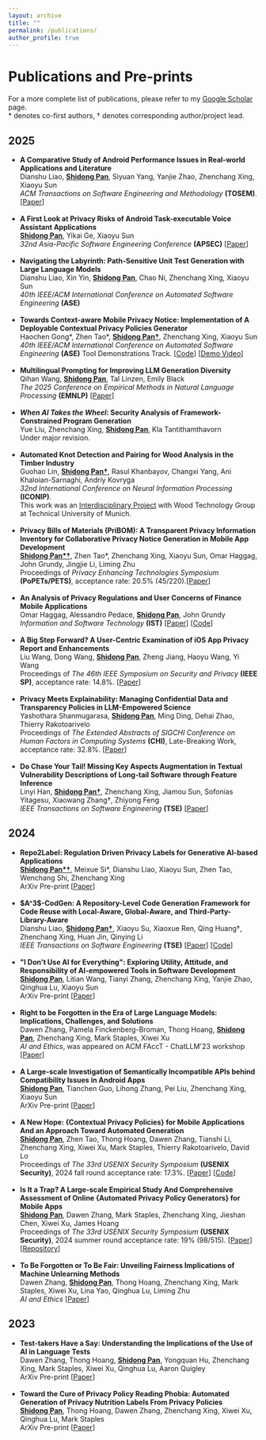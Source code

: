 ```yaml
---
layout: archive
title: ""
permalink: /publications/
author_profile: true
---
```


<style>
table.imgtable, table.imgtable td{
  /* height: auto; */
  /* text-align: left; */
}

</style>

# <i class="fa fa-fw fa-copy"></i> Publications and Pre-prints

For a more complete list of publications, please refer to my <a href="https://scholar.google.com.au/citations?user=IPz6ilYAAAAJ&hl=en">Google Scholar</a> page.<br>
\* denotes co-first authors, † denotes corresponding author/project lead.


## 2025
<ul>
  <li>
     <b>A Comparative Study of Android Performance Issues in Real-world Applications and Literature</b> <br>
       Dianshu Liao, <ins><b>Shidong Pan</b></ins>, Siyuan Yang, Yanjie Zhao, Zhenchang Xing, Xiaoyu Sun <br>
       <em>ACM Transactions on Software Engineering and Methodology</em> <b>(TOSEM)</b>. [<a href="https://arxiv.org/pdf/2407.05090">Paper</a>]
  </li>
  <br>
  
<li>
     <b>A First Look at Privacy Risks of Android Task-executable Voice Assistant Applications</b> <br>
      <ins><b>Shidong Pan</b></ins>, Yikai Ge, Xiaoyu Sun <br>
       <em>32nd Asia-Pacific Software Engineering Conference </em> <b> (APSEC)</b> [<a href="https://arxiv.org/pdf/2509.23680">Paper</a>]
</li>

<br>
  
<li>
     <b>Navigating the Labyrinth: Path-Sensitive Unit Test Generation with Large Language Models</b> <br>
      Dianshu Liao, Xin Yin, <ins><b>Shidong Pan</b></ins>, Chao Ni, Zhenchang Xing, Xiaoyu Sun <br>
       <em>40th IEEE/ACM International Conference on Automated Software Engineering</em> <b> (ASE)</b> 
</li>

<br>

<li>
     <b>Towards Context-aware Mobile Privacy Notice: Implementation of A Deployable Contextual Privacy Policies Generator</b> <br>
       Haochen Gong*, Zhen Tao*, <ins><b>Shidong Pan†</b></ins>, Zhenchang Xing, Xiaoyu Sun <br>
       <em>40th IEEE/ACM International Conference on Automated Software Engineering</em> <b> (ASE)</b> Tool Demonstrations Track. [<a href="https://github.com/buyanghc/PrivScan">Code</a>]  [<a href="https://www.youtube.com/watch?v=ck-25otfyHc">Demo Video</a>] 
  </li>
  <br>
  <li>
     <b>Multilingual Prompting for Improving LLM Generation Diversity</b> <br>
       Qihan Wang, <ins><b>Shidong Pan</b></ins>, Tal Linzen, Emily Black <br>
       <em>The 2025 Conference on Empirical Methods in Natural Language Processing</em> <b> (EMNLP)</b> [<a href="https://arxiv.org/abs/2505.15229">Paper</a>]
  </li>
  <br>
  <li>
     <b><em>When AI Takes the Wheel</em>: Security Analysis of Framework-Constrained Program Generation</b><br>
      Yue Liu, Zhenchang Xing, <ins><b>Shidong Pan</b></ins>, Kla Tantithamthavorn<br>
      Under major revision.
  </li>
  <br>
  <li>
     <b>Automated Knot Detection and Pairing for Wood Analysis in the Timber Industry</b> <br>
      Guohao Lin, <ins><b>Shidong Pan†</b></ins>, Rasul Khanbayov, Changxi Yang, Ani Khaloian-Sarnaghi, Andriy Kovryga<br>
      <em>32nd International Conference on Neural Information Processing</em> <b> (ICONIP)</b>.<br>
      This work was an <a href="https://www.cit.tum.de/en/cit/studies/degree-programs/master-informatics/interdisciplinary-project/"> Interdisciplinary Project</a> with Wood Technology Group at Technical University of Munich. 
  </li>
  <br>
  <li>
     <b>Privacy Bills of Materials (PriBOM): A Transparent Privacy Information Inventory for Collaborative Privacy Notice Generation in Mobile App Development</b> <br>
      <ins><b>Shidong Pan*†</b></ins>, Zhen Tao*, Zhenchang Xing, Xiaoyu Sun, Omar Haggag, John Grundy, Jingjie Li, Liming Zhu <br>
      Proceedings of <em>Privacy Enhancing Technologies Symposium</em> <b> (PoPETs/PETS)</b>, acceptance rate: 20.5% (45/220).[<a href="https://petsymposium.org/popets/2025/popets-2025-0136.pdf">Paper</a>]
  </li>
<br>
  <li>
      <b> An Analysis of Privacy Regulations and User Concerns of Finance Mobile Applications</b>  <br>
       Omar Haggag, Alessandro Pedace, <ins><b>Shidong Pan</b></ins>, John Grundy <br>
      <em>Information and Software Technology</em> <b>(IST)</b>
      [<a href="https://www.sciencedirect.com/science/article/pii/S0950584925000953" target="_blank">Paper</a>]
      [<a href="https://github.com/HumaniSELab/An_Analysis_of_Privacy_Regulations_and_User_Concerns_of_Finance_Mobile_Applications">Code</a>]
  </li>
<br>
  <li>
    <b>A Big Step Forward? A User-Centric Examination of iOS App Privacy Report and Enhancements</b> <br>
    Liu Wang, Dong Wang, <ins><b>Shidong Pan</b></ins>, Zheng Jiang, Haoyu Wang, Yi Wang<br>
    Proceedings of <em>The 46th IEEE Symposium on Security and Privacy</em> <b>(IEEE SP)</b>, acceptance rate: 14.8%. 
    [<a href="https://www.computer.org/csdl/proceedings-article/sp/2025/223600d878/26hiVNNmd1e" target="_blank">Paper</a>]
  </li>
<br>
  <li>
    <b>Privacy Meets Explainability: Managing Confidential Data and Transparency Policies in LLM-Empowered Science</b> <br>
    Yashothara Shanmugarasa, <ins><b>Shidong Pan</b></ins>, Ming Ding, Dehai Zhao, Thierry Rakotoarivelo<br>
    Proceedings of <em>The Extended Abstracts of SIGCHI Conference on Human Factors in Computing Systems</em> <b>(CHI)</b>, Late-Breaking Work, acceptance rate: 32.8%.  
    [<a href="https://ShidongPAN.github.io/_pages/papers/CHI_LBW_Privacy.pdf" target="_blank">Paper</a>]
  </li>
<br>
  <li>
    <b> Do Chase Your Tail! Missing Key Aspects Augmentation in Textual Vulnerability Descriptions of Long-tail Software through Feature Inference</b> <br>
    Linyi Han,  <ins><b>Shidong Pan†</b></ins>, Zhenchang Xing, Jiamou Sun, Sofonias Yitagesu, Xiaowang Zhang†, Zhiyong Feng<br>
    <em>IEEE Transactions on Software Engineering</em> <b>(TSE)</b>
        [<a href="https://arxiv.org/abs/2405.07430">Paper</a>]
  </li>
</ul>


## 2024
<ul>
  <li>
  <b>Repo2Label: Regulation Driven Privacy Labels for Generative AI-based Applications</b><br>
  <ins><b>Shidong Pan*†</b></ins>, Meixue Si*, Dianshu Liao, Xiaoyu Sun, Zhen Tao, Wenchang Shi, Zhenchang Xing<br>
  ArXiv Pre-print
  [<a href="https://arxiv.org/abs/2405.07430">Paper</a>]
  </li>
<br>    
  <li>
   <b>$A^3$-CodGen: A Repository-Level Code Generation Framework for Code Reuse with Local-Aware, Global-Aware, and Third-Party-Library-Aware</b><br>
        Dianshu Liao, <ins><b>Shidong Pan†</b></ins>, Xiaoyu Su, Xiaoxue Ren, Qing Huang†, Zhenchang Xing, Huan Jin, Qinying Li<br>
        <em>IEEE Transactions on Software Engineering</em> <b>(TSE)</b>
        [<a href="https://arxiv.org/abs/2312.05772">Paper</a>]
        [<a href="https://github.com/Dianshu-Liao/AAA-Code-Generation-Framework-for-Code-Repository-Local-Aware-Global-Aware-Third-Party-Aware">Code</a>]
  </li>
<br>
  <li>
    <b>"I Don't Use AI for Everything": Exploring Utility, Attitude, and Responsibility of AI-empowered Tools in Software Development</b><br>
        <ins><b>Shidong Pan</b></ins>, Litian Wang, Tianyi Zhang, Zhenchang Xing, Yanjie Zhao, Qinghua Lu, Xiaoyu Sun<br>
        ArXiv Pre-print
        [<a href="https://arxiv.org/abs/2405.07430">Paper</a>]
  </li>
<br>
  <li>
      <b>Right to be Forgotten in the Era of Large Language Models: Implications, Challenges, and Solutions</b><br>
        Dawen Zhang, Pamela Finckenberg-Broman, Thong Hoang, <ins><b>Shidong Pan</b></ins>, Zhenchang Xing, Mark Staples, Xiwei Xu<br>
        <em>AI and Ethics</em>, was appeared on ACM FAccT - ChatLLM'23 workshop       
        [<a href="https://arxiv.org/abs/2307.03941">Paper</a>]
  </li>
  <br>
  <li>
    <b>A Large-scale Investigation of Semantically Incompatible APIs behind Compatibility Issues in Android Apps</b><br>
        <ins><b>Shidong Pan</b></ins>, Tianchen Guo, Lihong Zhang, Pei Liu, Zhenchang Xing, Xiaoyu Sun<br>
        ArXiv Pre-print
        [<a href="https://arxiv.org/abs/2406.17431">Paper</a>]
  </li>
  <br>
  <li>
      <b>A New Hope: {Contextual Privacy Policies} for Mobile Applications And an Approach Toward Automated Generation</b><br>
        <ins><b>Shidong Pan</b></ins>, Zhen Tao, Thong Hoang, Dawen Zhang, Tianshi Li, Zhenchang Xing, Xiwei Xu, Mark Staples, Thierry Rakotoarivelo, David Lo<br>
        Proceedings of <em>The 33rd USENIX Security Symposium</em> <b>(USENIX Security)</b>, 2024 fall round acceptance rate: 17.3%.
        [<a href="https://www.usenix.org/system/files/usenixsecurity24-pan-shidong-hope.pdf">Paper</a>]
        [<a href="https://github.com/ShidongPAN/Cpp4App">Code</a>]
  </li>
  <br>
  <li>
        <b> Is It a Trap? A Large-scale Empirical Study And Comprehensive Assessment of Online {Automated Privacy Policy Generators} for Mobile Apps</b> <br>
        <ins><b>Shidong Pan</b></ins>, Dawen Zhang, Mark Staples, Zhenchang Xing, Jieshan Chen, Xiwei Xu, James Hoang<br>
        Proceedings of <em>The 33rd USENIX Security Symposium</em> <b>(USENIX Security)</b>, 2024 summer round acceptance rate: 19% (98/515).
        [<a href="https://www.usenix.org/system/files/usenixsecurity24-pan-shidong-trap.pdf">Paper</a>]
        [<a href="https://github.com/ShidongPAN/APPG">Repository</a>]
  </li>
    <br>
  <li>
        <b>To Be Forgotten or To Be Fair: Unveiling Fairness Implications of Machine Unlearning Methods</b> <br>
        Dawen Zhang, <ins><b>Shidong Pan</b></ins>, Thong Hoang, Zhenchang Xing, Mark Staples, Xiwei Xu, Lina Yao, Qinghua Lu, Liming Zhu<br>
        <em>AI and Ethics</em>    
        [<a href="https://link.springer.com/article/10.1007/s43681-023-00398-y">Paper</a>]
  </li>
</ul> 

## 2023
<ul>
    <li>
      <b>Test-takers Have a Say: Understanding the Implications of the Use of AI in Language Tests</b> <br>
      Dawen Zhang, Thong Hoang, <ins><b>Shidong Pan</b></ins>, Yongquan Hu, Zhenchang Xing, Mark Staples, Xiwei Xu, Qinghua Lu, Aaron Quigley<br>
      ArXiv Pre-print 
      [<a href="https://arxiv.org/abs/2307.09885">Paper</a>]
  </li>
      <br>
  <li>
     <b>Toward the Cure of Privacy Policy Reading Phobia: Automated Generation of Privacy Nutrition Labels From Privacy Policies</b><br>
     <ins><b>Shidong Pan</b></ins>, Thong Hoang, Dawen Zhang, Zhenchang Xing, Xiwei Xu, Qinghua Lu, Mark Staples<br>
      ArXiv Pre-print
      [<a href="https://arxiv.org/abs/2306.10923">Paper</a>]
  </li>
</ul> 

